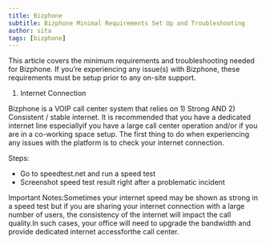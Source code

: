 ```yaml
---
title: Bizphone
subtitle: Bizphone Minimal Requirements Set Up and Troubleshooting
author: sita
tags: [bizphone]
---
```


This article covers the minimum requirements and troubleshooting needed for Bizphone.  If you’re experiencing any issue(s) with Bizphone, these requirements must be setup prior to any on-site support.

1. Internet Connection

Bizphone is a VOIP call center system that relies on 1) Strong AND 2) Consistent / stable internet.  It is recommended that you have a dedicated internet line especiallyif  you  have  a  large  call  center  operation  and/or  if you  are  in  a  co-working  space setup.  The first thing to do when experiencing any issues with the platform is to check your internet connection.

Steps:

- Go to speedtest.net and run a speed test
- Screenshot speed test result right after a problematic incident


Important Notes:Sometimes your internet speed may be shown as strong in a speed test but if you are sharing your internet connection with a large number of users, the consistency of the internet will impact the call quality.In such cases, your office will need to upgrade the bandwidth and provide dedicated internet accessforthe call center.